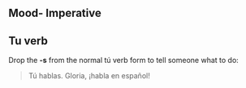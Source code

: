 ## Mood-  Imperative

## Tu verb

Drop the **-s** from the normal tú verb form to tell someone what to do:

> Tú hablas.
> Gloria,  ¡habla en español!
